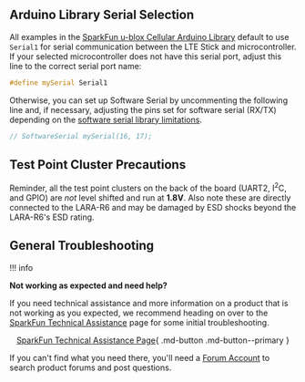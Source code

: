 
## Arduino Library Serial Selection

All examples in the [SparkFun u-blox Cellular Arduino Library](https://github.com/sparkfun/SparkFun_u-blox_Cellular_Arduino_Library) default to use <code>Serial1</code> for serial communication between the LTE Stick and microcontroller. If your selected microcontroller does not have this serial port, adjust this line to the correct serial port name:

```c++
#define mySerial Serial1
```

Otherwise, you can set up Software Serial by uncommenting the following line and, if necessary, adjusting the pins set for software serial (RX/TX) depending on the [software serial library limitations](https://docs.arduino.cc/learn/built-in-libraries/software-serial).

```c++
// SoftwareSerial mySerial(16, 17);
```

## Test Point Cluster Precautions

Reminder, all the test point clusters on the back of the board (UART2, I<sup>2</sup>C, and GPIO) are <i>not</i> level shifted and run at <b>1.8V</b>. Also note these are directly connected to the LARA-R6 and may be damaged by ESD shocks beyond the LARA-R6's ESD rating.

## General Troubleshooting

!!! info
    <p><span class="glyphicon glyphicon-question-sign" aria-hidden="true"></span> <strong>Not working as expected and need help? </strong></p>
    <p>If you need technical assistance and more information on a product that is not working as you expected, we recommend heading on over to the <a href="https://www.sparkfun.com/technical_assistance">SparkFun Technical Assistance</a> page for some initial troubleshooting.</p>
    <center>
    [SparkFun Technical Assistance Page](https://www.sparkfun.com/technical_assistance){ .md-button .md-button--primary }
    </center>
    <p>If you can't find what you need there, you'll need a <a href="https://forum.sparkfun.com/ucp.php?mode=register">Forum Account</a> to search product forums and post questions.<p>